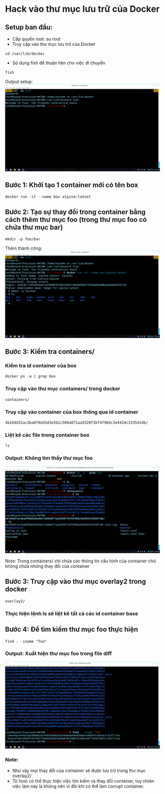 # Hack vào thư mục lưu trữ của Docker
## Setup ban đầu: 
* Cấp quyền root: su root 
* Truy cập vào thư mục lưu trữ của Docker
```
cd /var/lib/docker 
```
* Sử dụng fish để thuận tiện cho việc di chuyển 
```
fish 
```
Output setup: 
![](hackdocker_setup.png)
## Bước 1: Khởi tạo 1 container mới có tên box 
```
docker run -it --name box alpine:latest
```
## Bước 2: Tạo sự thay đổi trong container bằng cách thêm  thư mục foo (trong thư mục foo có chứa thư mục bar) 
```
mkdir -p foo/bar
```
Thêm thành công: 
![](hackdocker_addfoo.png)
## Bước 3: Kiểm tra containers/
### Kiểm tra id container của box 
```
docker ps -a | grep box
```
### Truy cập vào thư mục containers/ trong docker 
```
containers/
```
### Truy cập vào container của box thông qua id container 
```
4b184d31ac3ba0f8dd3d3e5b1c560a871aa5520f1bf4796dc3e4424c333541db/
```
### Liệt kê các file trong container box 
```
ls
```
### Output: Không tìm thấy thư mục foo 
![Không tìm thấy thư mục foo](hackdocker_containers.png)

Note: Trong containers/ chỉ chứa các thông tin cấu hình của container chứ không chứa những thay đổi của container 
## Bước 3: Truy cập vào thư mục overlay2 trong docker 
```
overlay2/
```
### Thực hiện lệnh ls sẽ liệt kê tất cả các id container base 
## Bước 4: Để tìm kiếm thư mục foo thực hiện
```
find . -iname "foo"
```
### Output: Xuất hiện thư mục foo trong file diff 
![](hackdocker_overlay2.png)
### Note: 
* Như vậy mọi thay đổi của container sẽ được lưu trữ trong thư mục overlay2/
* Từ host có thể thực hiện việc tìm kiếm và thay đổi container, tuy nhiên việc làm này là không nên vì đôi khi có thể làm corrupt container.
